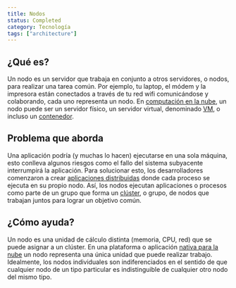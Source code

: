 ```yaml
---
title: Nodos
status: Completed
category: Tecnología
tags: ["architecture"]
---
```


## ¿Qué es?

Un nodo es un servidor que trabaja en conjunto a otros servidores, o nodos, para realizar una tarea común. Por ejemplo, tu laptop, el módem y la impresora están conectados a través de tu red wifi comunicándose y colaborando, cada uno representa un nodo. En [computación en la nube](/es/cloud-computing/), un nodo puede ser un servidor físico, un servidor virtual, denominado [VM](/virtual-machine/), o incluso un [contenedor](/container/).

## Problema que aborda

Una aplicación podría (y muchas lo hacen) ejecutarse en una sola máquina, esto conlleva algunos riesgos como el fallo del sistema subyacente interrumpirá la aplicación. Para solucionar esto, los desarrolladores comenzaron a crear [aplicaciones distribuidas](/distributed-apps/) donde cada proceso se ejecuta en su propio nodo. Así, los nodos ejecutan aplicaciones o procesos como parte de un grupo que forma un [clúster](/es/cluster/), o grupo, de nodos que trabajan juntos para lograr un objetivo común.

## ¿Cómo ayuda?

Un nodo es una unidad de cálculo distinta (memoria, CPU, red) que se puede asignar a un clúster. En una plataforma o aplicación [nativa para la nube](/es/cloud-native-tech/) un nodo representa una única unidad que puede realizar trabajo. Idealmente, los nodos individuales son indiferenciados en el sentido de que cualquier nodo de un tipo particular es indistinguible de cualquier otro nodo del mismo tipo.
